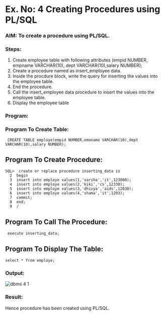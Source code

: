 # Ex. No: 4 Creating Procedures using PL/SQL

### AIM: To create a procedure using PL/SQL.

### Steps:
1. Create employee table with following attributes (empid NUMBER, empname VARCHAR(10), dept VARCHAR(10),salary NUMBER);
2. Create a procedure named as insert_employee data.
3. Inside the procdure block, write the query for inserting the values into the employee table.
4. End the procedure.
5. Call the insert_employee data procedure to insert the values into the employee table.
6. Display the employee table

### Program:

### Program To Create Table:
```
 CREATE TABLE employe(empid NUMBER,emoname VARCHAR(10),dept VARCHAR(10),salary NUMBER);
```
## Program To Create Procedure:
```
SQL>  create or replace procedure inserting_data is
  2  begin
  3  insert into employe values(1,'varsha','it',123000);
  4  insert into employe values(2,'kiki','cs',12330);
  5  insert into employe values(3,'dhivya','aids',12030);
  6  insert into employe values(4,'shama','it',1203);
  7  commit;
  8  end;
  9  /
```
## Program To Call The Procedure:
```
 execute inserting_data;
```
## Program To Display The Table:
```
select * from employe;
```

### Output:

![dbms 4 1](https://github.com/svarsha220/Ex-No-4-Creating-Procedures-using-PL-SQL/assets/127709117/5013222b-71f6-46b0-867a-d565a2a14d70)


### Result:
Hence procedure has been created using PL/SQL.

